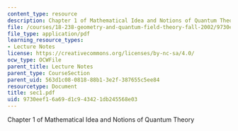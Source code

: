 ```yaml
---
content_type: resource
description: Chapter 1 of Mathematical Idea and Notions of Quantum Theory
file: /courses/18-238-geometry-and-quantum-field-theory-fall-2002/9730eef16a69d1c943421db245568e03_sec1.pdf
file_type: application/pdf
learning_resource_types:
- Lecture Notes
license: https://creativecommons.org/licenses/by-nc-sa/4.0/
ocw_type: OCWFile
parent_title: Lecture Notes
parent_type: CourseSection
parent_uid: 563d1c08-0818-88b1-3e2f-387655c5ee84
resourcetype: Document
title: sec1.pdf
uid: 9730eef1-6a69-d1c9-4342-1db245568e03
---
```

Chapter 1 of Mathematical Idea and Notions of Quantum Theory